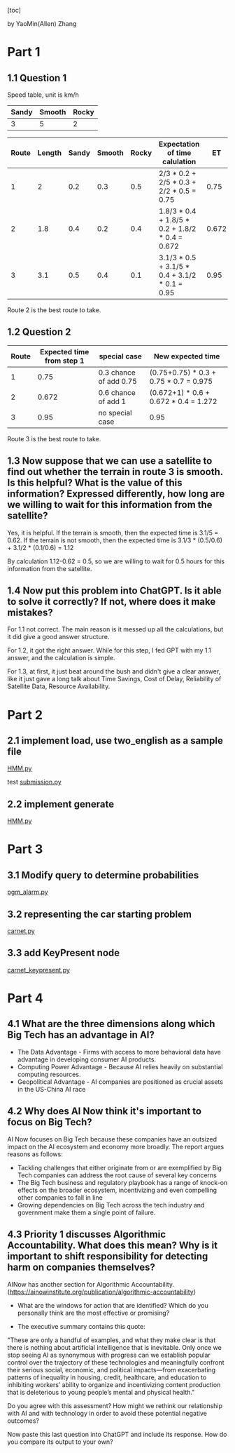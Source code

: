 [toc]

by YaoMin(Allen) Zhang
# Part 1

## 1.1 Question 1
Speed table, unit is km/h

 Sandy | Smooth | Rocky
 ---   | ---    | ---
 3 | 5 | 2


Route | Length | Sandy | Smooth | Rocky | Expectation of time calulation | ET 
--- | --- | --- | --- | --- | --- | ---
1 | 2 | 0.2 | 0.3 | 0.5 | 2/3 * 0.2 + 2/5 * 0.3 + 2/2 * 0.5 = 0.75  | 0.75
2 | 1.8 | 0.4 | 0.2 | 0.4 | 1.8/3 * 0.4 + 1.8/5 * 0.2 + 1.8/2 * 0.4 = 0.672 | 0.672
3 | 3.1 | 0.5 | 0.4 | 0.1 | 3.1/3 * 0.5 + 3.1/5 * 0.4 + 3.1/2 * 0.1 = 0.95 | 0.95

Route 2 is the best route to take.


## 1.2 Question 2

Route |  Expected time from step 1 | special case | New expected time
--- | --- | --- | ---
1 | 0.75 | 0.3 chance of add 0.75 | (0.75+0.75) * 0.3 + 0.75 * 0.7 = 0.975
2 | 0.672 | 0.6 chance of add 1 | (0.672+1) * 0.6 + 0.672 * 0.4 = 1.272
3 | 0.95 | no special case | 0.95

Route 3 is the best route to take.

## 1.3 Now suppose that we can use a satellite to find out whether the terrain in route 3 is smooth.  Is this helpful? What is the value of this information? Expressed differently, how long are we willing to wait for this information from the satellite?

Yes, it is helpful. 
If the terrain is smooth, then the expected time is 3.1/5 = 0.62.
If the terrain is not smooth, then the expected time is 3.1/3 * (0.5/0.6) + 3.1/2 * (0.1/0.6) = 1.12

By calculation 1.12-0.62 = 0.5, so we are willing to wait for 0.5 hours for this information from the satellite.

## 1.4 Now put this problem into ChatGPT. Is it able to solve it correctly? If not, where does it make mistakes?

For 1.1 not correct. The main reason is it messed up all the calculations, but it did give a good answer structure.

For 1.2, it got the right answer. While for this step, I fed GPT with my 1.1 answer, and the calculation is simple. 

For 1.3, at first, it just beat around the bush and didn't give a clear answer, like it just gave a long talk about Time Savings, Cost of Delay, Reliability of Satellite Data, Resource Availability. 

# Part 2
## 2.1 implement load, use two_english as a sample file
[HMM.py](HMM.py)

test
[submission.py](submission.py)

## 2.2 implement generate

[HMM.py](HMM.py)


# Part 3 

## 3.1 Modify query to determine probabilities
[pgm_alarm.py](pgm_alarm.py)

## 3.2 representing the car starting problem
[carnet.py](carnet.py)

## 3.3 add KeyPresent node
[carnet_keypresent.py](carnet_keypresent.py)

#  Part 4

## 4.1 What are the three dimensions along which Big Tech has an advantage in AI?

- The Data Advantage - Firms with access to more behavioral data have advantage in developing consumer AI products.
- Computing Power Advantage - Because AI relies heavily on substantial computing resources.
- Geopolitical Advantage - AI companies are positioned as crucial assets in the US-China AI race

## 4.2 Why does AI Now think it's important to focus on Big Tech?
AI Now focuses on Big Tech because these companies have an outsized impact on the AI ecosystem and economy more broadly. The report argues reasons as follows:
- Tackling challenges that either originate from or are exemplified by Big Tech
  companies can address the root cause of several key concerns
- The Big Tech business and regulatory playbook has a range of knock-on effects on the broader ecosystem, incentivizing and even compelling other companies to fall in line
- Growing dependencies on Big Tech across the tech industry and government make them a single point of failure.

## 4.3  Priority 1 discusses Algorithmic Accountability. What does this mean? Why is it important to shift responsibility for detecting harm on companies themselves?
AINow has another section for Algorithmic Accountability.(https://ainowinstitute.org/publication/algorithmic-accountability)

- What are the windows for action that are identified? Which do you personally think are the most effective or promising?

- The executive summary contains this quote:

"These are only a handful of examples, and what they make clear is that there is nothing about
artificial intelligence that is inevitable. Only once we stop seeing AI as synonymous with progress
can we establish popular control over the trajectory of these technologies and meaningfully confront
their serious social, economic, and political impacts—from exacerbating patterns of inequality in
housing, credit, healthcare, and education to inhibiting workers’ ability to organize and incentivizing
content production that is deleterious to young people’s mental and physical health."

Do you agree with this assessment? How might we rethink our relationship with AI and with technology in order to avoid these potential negative outcomes?

Now paste this last question into ChatGPT and include its response. How do you compare its output to your own? 



